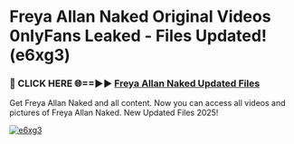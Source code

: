 # Freya Allan Naked Original Videos 0nlyFans Leaked - Files Updated! (e6xg3)

<h3>🔴 CLICK HERE 🌐==►► <a href="https://tinyurl.com/up5wt9bj" rel="nofollow">Freya Allan Naked Updated Files</a></h3>

Get Freya Allan Naked and all content. Now you can access all videos and pictures of Freya Allan Naked. New Updated Files 2025!

[![e6xg3](https://i.imgur.com/ABiUzMV.gif)](https://tinyurl.com/up5wt9bj)
